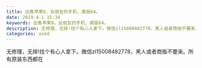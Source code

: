 ```yaml
---
title: 出售苹果8，女朋友的手机，美版64。
date: 2019-4-1 15:34
keywords: 出售苹果8，女朋友的手机，美版64。
description: 无修理，无摔!找个有心人拿下。微信zl15008482778，黑人或者商贩不要来。所有原装东西都在
categories: used
---
```

<td class="t_f" id="postmessage_3365898">

无修理，无摔!找个有心人拿下。微信zl15008482778，黑人或者商贩不要来。所有原装东西都在</td>
